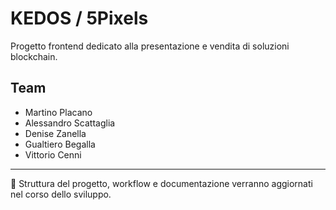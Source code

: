 # KEDOS / 5Pixels

Progetto frontend dedicato alla presentazione e vendita di soluzioni blockchain.

## Team

- Martino Placano  
- Alessandro Scattaglia  
- Denise Zanella  
- Gualtiero Begalla  
- Vittorio Cenni  

---

📁 Struttura del progetto, workflow e documentazione verranno aggiornati nel corso dello sviluppo.
